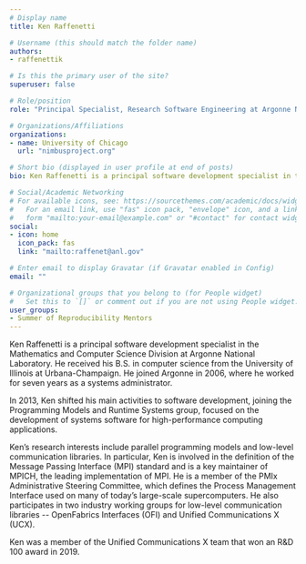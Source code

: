 ```yaml
---
# Display name
title: Ken Raffenetti

# Username (this should match the folder name)
authors:
- raffenettik

# Is this the primary user of the site?
superuser: false

# Role/position
role: "Principal Specialist, Research Software Engineering at Argonne National Laboratory"

# Organizations/Affiliations
organizations:
- name: University of Chicago
  url: "nimbusproject.org"

# Short bio (displayed in user profile at end of posts)
bio: Ken Raffenetti is a principal software development specialist in the Mathematics and Computer Science Division at Argonne National Laboratory.

# Social/Academic Networking
# For available icons, see: https://sourcethemes.com/academic/docs/widgets/#icons
#   For an email link, use "fas" icon pack, "envelope" icon, and a link in the
#   form "mailto:your-email@example.com" or "#contact" for contact widget.
social:
- icon: home
  icon_pack: fas
  link: "mailto:raffenet@anl.gov"

# Enter email to display Gravatar (if Gravatar enabled in Config)
email: ""

# Organizational groups that you belong to (for People widget)
#   Set this to `[]` or comment out if you are not using People widget.
user_groups:
- Summer of Reproducibility Mentors
---
```

Ken Raffenetti is a principal software development specialist in the Mathematics and Computer Science Division at Argonne National Laboratory. He received his B.S. in computer science from the University of Illinois at Urbana-Champaign. He joined Argonne in 2006, where he worked for seven years as a systems administrator.

In 2013, Ken shifted his main activities to software development, joining the Programming Models and Runtime Systems group, focused on the development of systems software for high-performance computing applications.

Ken’s research interests include parallel programming models and low-level communication libraries. In particular, Ken is involved in the definition of the Message Passing Interface (MPI) standard and is a key maintainer of MPICH, the leading implementation of MPI. He is a member of the PMIx Administrative Steering Committee, which defines the Process Management Interface used on many of today’s large-scale supercomputers. He also participates in two industry working groups for low-level communication libraries -- OpenFabrics Interfaces (OFI) and Unified Communications X (UCX).

Ken was a member of the Unified Communications X team that won an R&D 100 award in 2019.